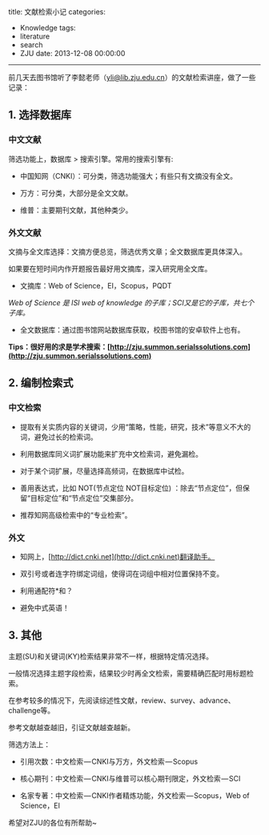 title: 文献检索小记
categories:
  - Knowledge
tags:
  - literature
  - search
  - ZJU
date: 2013-12-08 00:00:00
---
前几天去图书馆听了李懿老师（yli@lib.zju.edu.cn）的文献检索讲座，做了一些记录：

## 1. 选择数据库

### 中文文献

筛选功能上，数据库 > 搜索引擎。常用的搜索引擎有:

- 中国知网（CNKI）：可分类，筛选功能强大；有些只有文摘没有全文。

- 万方：可分类，大部分是全文文献。

- 维普：主要期刊文献，其他种类少。

### 外文文献

文摘与全文库选择：文摘方便总览，筛选优秀文章；全文数据库更具体深入。

如果要在短时间内作开题报告最好用文摘库，深入研究用全文库。

- 文摘库：Web of Science，EI，Scopus，PQDT

*Web of Science 是 ISI web of knowledge 的子库；SCI又是它的子库，共七个子库。*

- 全文数据库：通过图书馆网站数据库获取，校图书馆的安卓软件上也有。

**Tips：很好用的求是学术搜索：[http://zju.summon.serialssolutions.com](http://zju.summon.serialssolutions.com)**

<!-- more -->

## 2. 编制检索式

### 中文检索

- 提取有关实质内容的关键词，少用“策略，性能，研究，技术”等意义不大的词，避免过长的检索词。

- 利用数据库同义词扩展功能来扩充中文检索词，避免漏检。

- 对于某个词扩展，尽量选择高频词，在数据库中试检。

- 善用表达式，比如 NOT(节点定位 NOT目标定位) ：除去“节点定位”，但保留“目标定位”和“节点定位”交集部分。

- 推荐知网高级检索中的“专业检索”。

### 外文

- 知网上，[http://dict.cnki.net](http://dict.cnki.net)翻译助手。

- 双引号或者连字符绑定词组，使得词在词组中相对位置保持不变。

- 利用通配符*和？

- 避免中式英语！

## 3. 其他

主题(SU)和关键词(KY)检索结果非常不一样，根据特定情况选择。

一般情况选择主题字段检索，结果较少时再全文检索，需要精确匹配时用标题检索。

在参考较多的情况下，先阅读综述性文献，review、survey、advance、challenge等。

参考文献越查越旧，引证文献越查越新。

筛选方法上：

- 引用次数：中文检索 — CNKI与万方，外文检索 — Scopus

- 核心期刊：中文检索 — CNKI与维普可以核心期刊限定，外文检索 — SCI

- 名家专著：中文检索 — CNKI作者精炼功能，外文检索 — Scopus，Web of Science，EI

希望对ZJU的各位有所帮助~